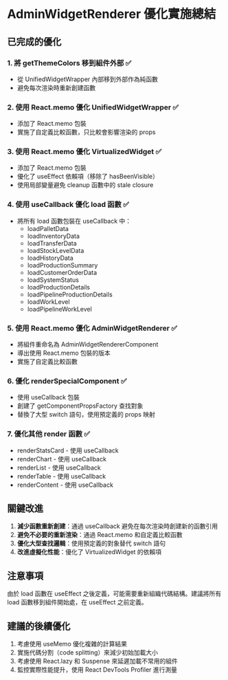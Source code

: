 # AdminWidgetRenderer 優化實施總結

## 已完成的優化

### 1. **將 getThemeColors 移到組件外部** ✅
- 從 UnifiedWidgetWrapper 內部移到外部作為純函數
- 避免每次渲染時重新創建函數

### 2. **使用 React.memo 優化 UnifiedWidgetWrapper** ✅
- 添加了 React.memo 包裝
- 實施了自定義比較函數，只比較會影響渲染的 props

### 3. **使用 React.memo 優化 VirtualizedWidget** ✅
- 添加了 React.memo 包裝
- 優化了 useEffect 依賴項（移除了 hasBeenVisible）
- 使用局部變量避免 cleanup 函數中的 stale closure

### 4. **使用 useCallback 優化 load 函數** ✅
- 將所有 load 函數包裝在 useCallback 中：
  - loadPalletData
  - loadInventoryData
  - loadTransferData
  - loadStockLevelData
  - loadHistoryData
  - loadProductionSummary
  - loadCustomerOrderData
  - loadSystemStatus
  - loadProductionDetails
  - loadPipelineProductionDetails
  - loadWorkLevel
  - loadPipelineWorkLevel

### 5. **使用 React.memo 優化 AdminWidgetRenderer** ✅
- 將組件重命名為 AdminWidgetRendererComponent
- 導出使用 React.memo 包裝的版本
- 實施了自定義比較函數

### 6. **優化 renderSpecialComponent** ✅
- 使用 useCallback 包裝
- 創建了 getComponentPropsFactory 查找對象
- 替換了大型 switch 語句，使用預定義的 props 映射

### 7. **優化其他 render 函數** ✅
- renderStatsCard - 使用 useCallback
- renderChart - 使用 useCallback
- renderList - 使用 useCallback
- renderTable - 使用 useCallback
- renderContent - 使用 useCallback

## 關鍵改進

1. **減少函數重新創建**：通過 useCallback 避免在每次渲染時創建新的函數引用
2. **避免不必要的重新渲染**：通過 React.memo 和自定義比較函數
3. **優化大型查找邏輯**：使用預定義的對象替代 switch 語句
4. **改進虛擬化性能**：優化了 VirtualizedWidget 的依賴項

## 注意事項

由於 load 函數在 useEffect 之後定義，可能需要重新組織代碼結構。建議將所有 load 函數移到組件開始處，在 useEffect 之前定義。

## 建議的後續優化

1. 考慮使用 useMemo 優化複雜的計算結果
2. 實施代碼分割（code splitting）來減少初始加載大小
3. 考慮使用 React.lazy 和 Suspense 來延遲加載不常用的組件
4. 監控實際性能提升，使用 React DevTools Profiler 進行測量
